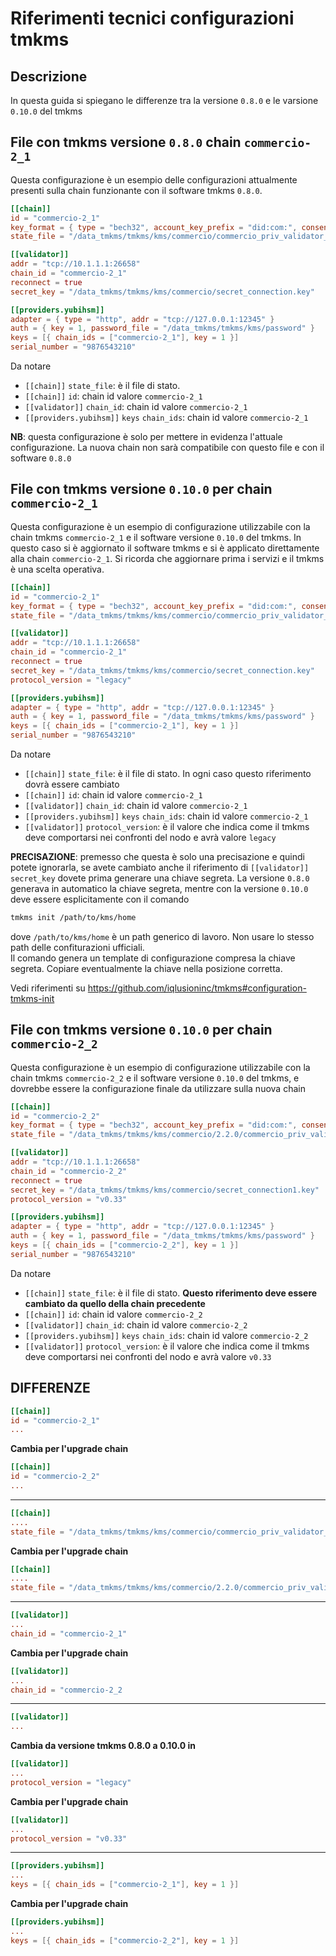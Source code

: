 # Riferimenti tecnici configurazioni tmkms

## Descrizione

In questa guida si spiegano le differenze tra la versione `0.8.0` e le varsione `0.10.0` del tmkms


## File con tmkms versione `0.8.0` chain `commercio-2_1`

Questa configurazione è un esempio delle configurazioni attualmente presenti sulla chain funzionante con il software tmkms `0.8.0`.

```toml
[[chain]]
id = "commercio-2_1"
key_format = { type = "bech32", account_key_prefix = "did:com:", consensus_key_prefix = "did:com:valconspub" }
state_file = "/data_tmkms/tmkms/kms/commercio/commercio_priv_validator_state.json"

[[validator]]
addr = "tcp://10.1.1.1:26658"
chain_id = "commercio-2_1"
reconnect = true
secret_key = "/data_tmkms/tmkms/kms/commercio/secret_connection.key"

[[providers.yubihsm]]
adapter = { type = "http", addr = "tcp://127.0.0.1:12345" }
auth = { key = 1, password_file = "/data_tmkms/tmkms/kms/password" }
keys = [{ chain_ids = ["commercio-2_1"], key = 1 }] 
serial_number = "9876543210"
```

Da notare

* `[[chain]]` `state_file`: è il file di stato.
* `[[chain]]` `id`: chain id valore `commercio-2_1`
* `[[validator]]` `chain_id`: chain id valore `commercio-2_1`
* `[[providers.yubihsm]]` `keys` `chain_ids`: chain id valore `commercio-2_1` 

**NB**: questa configurazione è solo per mettere in evidenza l'attuale configurazione. La nuova chain non sarà compatibile con questo file e con il software `0.8.0`

## File con tmkms versione `0.10.0` per chain `commercio-2_1`

Questa configurazione è un esempio di configurazione utilizzabile con la chain  tmkms `commercio-2_1` e il software versione `0.10.0` del tmkms.
In questo caso si è aggiornato il software tmkms e si è applicato direttamente alla chain `commercio-2_1`. Si ricorda che aggiornare prima i servizi e il tmkms è una scelta operativa.


```toml
[[chain]]
id = "commercio-2_1"
key_format = { type = "bech32", account_key_prefix = "did:com:", consensus_key_prefix = "did:com:valconspub" }
state_file = "/data_tmkms/tmkms/kms/commercio/commercio_priv_validator_state.json"

[[validator]]
addr = "tcp://10.1.1.1:26658"
chain_id = "commercio-2_1"
reconnect = true
secret_key = "/data_tmkms/tmkms/kms/commercio/secret_connection.key"
protocol_version = "legacy"

[[providers.yubihsm]]
adapter = { type = "http", addr = "tcp://127.0.0.1:12345" }
auth = { key = 1, password_file = "/data_tmkms/tmkms/kms/password" }
keys = [{ chain_ids = ["commercio-2_1"], key = 1 }] 
serial_number = "9876543210"
```

Da notare

* `[[chain]]` `state_file`: è il file di stato. In ogni caso questo riferimento dovrà essere cambiato
* `[[chain]]` `id`: chain id valore `commercio-2_1`
* `[[validator]]` `chain_id`: chain id valore `commercio-2_1`
* `[[providers.yubihsm]]` `keys` `chain_ids`: chain id valore `commercio-2_1` 
* `[[validator]]` `protocol_version`: è il valore che indica come il tmkms deve comportarsi nei confronti del nodo e avrà valore `legacy` 

**PRECISAZIONE**: premesso che questa è solo una precisazione e quindi potete ignorarla, se avete cambiato anche il riferimento di `[[validator]]` `secret_key` dovete prima generare una chiave segreta. La versione `0.8.0` generava in automatico la chiave segreta, mentre con la versione `0.10.0` deve essere esplicitamente con il comando 

```bash
tmkms init /path/to/kms/home
```
dove `/path/to/kms/home` è un path generico di lavoro. Non usare lo stesso path delle confiturazioni ufficiali.   
Il comando genera un template di configurazione compresa la chiave segreta. Copiare eventualmente la chiave nella posizione corretta.

Vedi riferimenti su https://github.com/iqlusioninc/tmkms#configuration-tmkms-init


## File con tmkms versione `0.10.0` per chain `commercio-2_2`

Questa configurazione è un esempio di configurazione utilizzabile con la chain  tmkms `commercio-2_2` e il software versione `0.10.0` del tmkms, e dovrebbe essere la configurazione finale da  utilizzare sulla nuova chain

```toml
[[chain]]
id = "commercio-2_2"
key_format = { type = "bech32", account_key_prefix = "did:com:", consensus_key_prefix = "did:com:valconspub" }
state_file = "/data_tmkms/tmkms/kms/commercio/2.2.0/commercio_priv_validator_state.json"

[[validator]]
addr = "tcp://10.1.1.1:26658"
chain_id = "commercio-2_2"
reconnect = true
secret_key = "/data_tmkms/tmkms/kms/commercio/secret_connection1.key"
protocol_version = "v0.33"

[[providers.yubihsm]]
adapter = { type = "http", addr = "tcp://127.0.0.1:12345" }
auth = { key = 1, password_file = "/data_tmkms/tmkms/kms/password" }
keys = [{ chain_ids = ["commercio-2_2"], key = 1 }] 
serial_number = "9876543210"
```

Da notare

* `[[chain]]` `state_file`: è il file di stato. **Questo riferimento deve essere cambiato da quello della chain precedente**
* `[[chain]]` `id`: chain id valore `commercio-2_2`
* `[[validator]]` `chain_id`: chain id valore `commercio-2_2`
* `[[providers.yubihsm]]` `keys` `chain_ids`: chain id valore `commercio-2_2` 
* `[[validator]]` `protocol_version`: è il valore che indica come il tmkms deve comportarsi nei confronti del nodo e avrà valore `v0.33` 


## DIFFERENZE



```toml
[[chain]]    
id = "commercio-2_1"
...
```
**Cambia per l'upgrade chain**
```toml
[[chain]]    
id = "commercio-2_2"
...
```

---

```toml
[[chain]]    
....
state_file = "/data_tmkms/tmkms/kms/commercio/commercio_priv_validator_state.json"
```
**Cambia per l'upgrade chain**
```toml
[[chain]]    
....
state_file = "/data_tmkms/tmkms/kms/commercio/2.2.0/commercio_priv_validator_state.json"
```
---

```toml
[[validator]]
...   
chain_id = "commercio-2_1"
```
**Cambia per l'upgrade chain**
```toml
[[validator]]
...
chain_id = "commercio-2_2
```

---

```toml
[[validator]]
...
```
**Cambia da versione tmkms 0.8.0 a 0.10.0 in**
```toml
[[validator]]
...
protocol_version = "legacy"
```
**Cambia per l'upgrade chain**
```toml
[[validator]]
...
protocol_version = "v0.33"
```
---

```toml
[[providers.yubihsm]]
...   
keys = [{ chain_ids = ["commercio-2_1"], key = 1 }]
```
**Cambia per l'upgrade chain**
```toml
[[providers.yubihsm]]
...
keys = [{ chain_ids = ["commercio-2_2"], key = 1 }]
```
